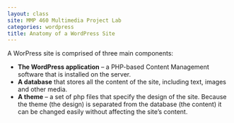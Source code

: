 ```yaml
---
layout: class
site: MMP 460 Multimedia Project Lab
categories: wordpress
title: Anatomy of a WordPress Site
---
```

A WorPress site is comprised of three main components:

- **The WordPress application** –  a PHP-based Content Management software that is installed on the server.
- **A database** that stores all the content of the site, including text, images and other media.
- **A theme** – a set of php files that specify the design of the site. Because the theme (the design) is separated from the database (the content)  it can be changed easily without affecting the site’s content.
